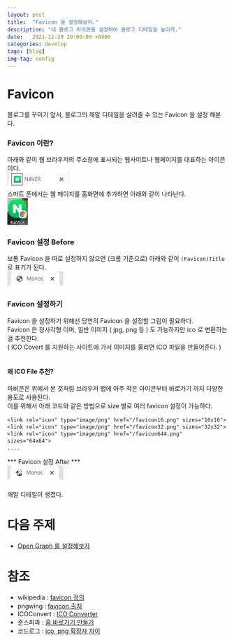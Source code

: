 ```yaml
---
layout: post
title:  "Favicon 을 설정해보자."
description: "내 블로그 아이콘을 설정하여 블로그 디테일을 높이자."
date:   2021-12-20 20:00:00 +0900
categories: develop
tags: [blog]
img-tag: config
---
```


# Favicon  
블로그를 꾸미기 앞서, 블로그의 깨알 디테일을 살려줄 수 있는 Favicon 을 설정 해본다.  


### Favicon 이란?
아래와 같이 웹 브라우저의 주소창에 표시되는 웹사이트나 웹페이지를 대표하는 아이콘이다.  
![favicon-def](/assets/img/post-img/favicon/favicon.webp)  
스마트 폰에서는 웹 페이지를 홈화면에 추가하면 아래와 같이 나타난다.  
![favicon-home](/assets/img/post-img/favicon/favicon-home.webp)


### Favicon 설정 Before ###  
보통 Favicon 을 따로 설정하지 않으면 (크롬 기준으로) 아래와 같이 `(Favicon)Title` 로 표기가 된다.  
![before-favicon](/assets/img/post-img//favicon/before-favicon.webp)  


### Favicon 설정하기  
Favicon 을 설정하기 위해선 당연히 Favicon 을 설정할 그림이 필요하다.  
Favicon 은 정사각형 이며, 일반 이미지 ( jpg, png 등 ) 도 가능하지만 ico 로 변환하는걸 추천한다.  
( ICO Covert 를 지원하는 사이트에 가서 이미지를 올리면 ICO 파일을 만들어준다. )  
<br>



#### 왜 ICO File 추천? ####
파비콘은 위에서 본 것처럼 브라우저 탭에 아주 작은 아이콘부터 바로가기 까지 다양한 용도로 사용된다.  
이를 위해서 아래 코드와 같은 방법으로 size 별로 여러 favicon 설정이 가능하다.

```
<link rel="icon" type="image/png" href="/favicon16.png" sizes="16x16">
<link rel="icon" type="image/png" href="/favicon32.png" sizes="32x32">
<link rel="icon" type="image/png" href="/favicon644.png" sizes="64x64"> 
....
```


*** Favicon 설정 After ***  
![after-favicon](/assets/img/post-img/favicon/after-favicon.png)    

깨알 디테일이 생겼다.



# 다음 주제
- [Open Graph 를 설정해보자][og-link]


# 참조
- wikipedia : [favicon 정의][favicon-wiki-link]
- pngwing : [favicon 출처][그림출처-링크]  
- ICOConvert : [ICO Converter][icoconvert-link]
- 준스파파 : [홈 바로가기 만들기][홈바로가기-link]
- 코드로그 : [ico, png 확장자 차이][ico vs png-link]


[favicon-wiki-link]: https://ko.wikipedia.org/wiki/%ED%8C%8C%EB%B9%84%EC%BD%98
[그림출처-링크]: https://www.pngwing.com/ko/free-png-xmupn
[icoconvert-link]: https://icoconvert.com/
[파피콘만드는방법-link]: https://ux.stories.pe.kr/106
[홈바로가기-link]: https://m.blog.naver.com/PostView.naver?isHttpsRedirect=true&blogId=nainside&logNo=221504373274
[ico vs png-link]: https://simigeum.tistory.com/18
[og-link]: /git-blog/2021/12/20/open-graph.html
